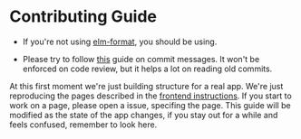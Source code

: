# Contributing Guide

- If you're not using [elm-format](https://github.com/avh4/elm-format), you should be using.

- Please try to follow [this](https://chris.beams.io/posts/git-commit/) guide on commit messages. It won't be enforced on code review, but it helps a lot on reading old commits.


At this first moment we're just building structure for a real app. We're just reproducing the pages described in the [frontend instructions](https://github.com/gothinkster/realworld-starter-kit/blob/master/FRONTEND_INSTRUCTIONS.md). If you start to work on a page, please open a issue, specifing the page. This guide will be modified as the state of the app changes, if you stay out for a while and feels confused, remember to look here.
